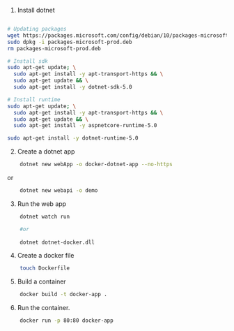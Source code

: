 1. Install dotnet

```bash

# Updating packages
wget https://packages.microsoft.com/config/debian/10/packages-microsoft-prod.deb -O packages-microsoft-prod.deb
sudo dpkg -i packages-microsoft-prod.deb
rm packages-microsoft-prod.deb

# Install sdk
sudo apt-get update; \
  sudo apt-get install -y apt-transport-https && \
  sudo apt-get update && \
  sudo apt-get install -y dotnet-sdk-5.0

# Install runtime
sudo apt-get update; \
  sudo apt-get install -y apt-transport-https && \
  sudo apt-get update && \
  sudo apt-get install -y aspnetcore-runtime-5.0

sudo apt-get install -y dotnet-runtime-5.0  
```

2. Create a dotnet app

```bash
    dotnet new webApp -o docker-dotnet-app --no-https
```

or

```bash
    dotnet new webapi -o demo
```

3. Run the web app

```bash
    dotnet watch run

    #or
    
    dotnet dotnet-docker.dll
```

4. Create a docker file

```bash
    touch Dockerfile
```

5. Build a container

```bash
    docker build -t docker-app .
```

6. Run the container.

```bash
    docker run -p 80:80 docker-app
```
